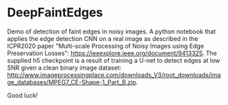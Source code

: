 # DeepFaintEdges

Demo of detection of faint edges in noisy images. A python notebook that applies the edge detection CNN on a real image as described in the ICPR2020 paper "Multi-scale Processing of Noisy Images using Edge Preservation Losses": https://ieeexplore.ieee.org/document/9413325. The supplied h5 checkpoint is a result of training a U-net to detect edges at low SNR given a clean binary image dataset: http://www.imageprocessingplace.com/downloads_V3/root_downloads/image_databases/MPEG7_CE-Shape-1_Part_B.zip.

Good luck!
